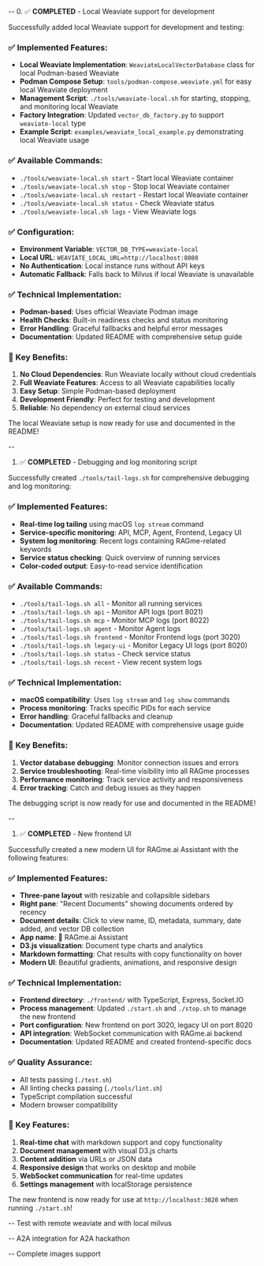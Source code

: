 --
0. ✅ **COMPLETED** - Local Weaviate support for development

Successfully added local Weaviate support for development and testing:

### ✅ Implemented Features:
- **Local Weaviate Implementation**: `WeaviateLocalVectorDatabase` class for local Podman-based Weaviate
- **Podman Compose Setup**: `tools/podman-compose.weaviate.yml` for easy local Weaviate deployment
- **Management Script**: `./tools/weaviate-local.sh` for starting, stopping, and monitoring local Weaviate
- **Factory Integration**: Updated `vector_db_factory.py` to support `weaviate-local` type
- **Example Script**: `examples/weaviate_local_example.py` demonstrating local Weaviate usage

### ✅ Available Commands:
- `./tools/weaviate-local.sh start` - Start local Weaviate container
- `./tools/weaviate-local.sh stop` - Stop local Weaviate container
- `./tools/weaviate-local.sh restart` - Restart local Weaviate container
- `./tools/weaviate-local.sh status` - Check Weaviate status
- `./tools/weaviate-local.sh logs` - View Weaviate logs

### ✅ Configuration:
- **Environment Variable**: `VECTOR_DB_TYPE=weaviate-local`
- **Local URL**: `WEAVIATE_LOCAL_URL=http://localhost:8080`
- **No Authentication**: Local instance runs without API keys
- **Automatic Fallback**: Falls back to Milvus if local Weaviate is unavailable

### ✅ Technical Implementation:
- **Podman-based**: Uses official Weaviate Podman image
- **Health Checks**: Built-in readiness checks and status monitoring
- **Error Handling**: Graceful fallbacks and helpful error messages
- **Documentation**: Updated README with comprehensive setup guide

### 🎯 Key Benefits:
1. **No Cloud Dependencies**: Run Weaviate locally without cloud credentials
2. **Full Weaviate Features**: Access to all Weaviate capabilities locally
3. **Easy Setup**: Simple Podman-based deployment
4. **Development Friendly**: Perfect for testing and development
5. **Reliable**: No dependency on external cloud services

The local Weaviate setup is now ready for use and documented in the README!

--
1. ✅ **COMPLETED** - Debugging and log monitoring script

Successfully created `./tools/tail-logs.sh` for comprehensive debugging and log monitoring:

### ✅ Implemented Features:
- **Real-time log tailing** using macOS `log stream` command
- **Service-specific monitoring**: API, MCP, Agent, Frontend, Legacy UI
- **System log monitoring**: Recent logs containing RAGme-related keywords
- **Service status checking**: Quick overview of running services
- **Color-coded output**: Easy-to-read service identification

### ✅ Available Commands:
- `./tools/tail-logs.sh all` - Monitor all running services
- `./tools/tail-logs.sh api` - Monitor API logs (port 8021)
- `./tools/tail-logs.sh mcp` - Monitor MCP logs (port 8022)
- `./tools/tail-logs.sh agent` - Monitor Agent logs
- `./tools/tail-logs.sh frontend` - Monitor Frontend logs (port 3020)
- `./tools/tail-logs.sh legacy-ui` - Monitor Legacy UI logs (port 8020)
- `./tools/tail-logs.sh status` - Check service status
- `./tools/tail-logs.sh recent` - View recent system logs

### ✅ Technical Implementation:
- **macOS compatibility**: Uses `log stream` and `log show` commands
- **Process monitoring**: Tracks specific PIDs for each service
- **Error handling**: Graceful fallbacks and cleanup
- **Documentation**: Updated README with comprehensive usage guide

### 🎯 Key Benefits:
1. **Vector database debugging**: Monitor connection issues and errors
2. **Service troubleshooting**: Real-time visibility into all RAGme processes
3. **Performance monitoring**: Track service activity and responsiveness
4. **Error tracking**: Catch and debug issues as they happen

The debugging script is now ready for use and documented in the README!

--
1. ✅ **COMPLETED** - New frontend UI

Successfully created a new modern UI for RAGme.ai Assistant with the following features:

### ✅ Implemented Features:
- **Three-pane layout** with resizable and collapsible sidebars
- **Right pane**: "Recent Documents" showing documents ordered by recency
- **Document details**: Click to view name, ID, metadata, summary, date added, and vector DB collection
- **App name**: 🤖 RAGme.ai Assistant
- **D3.js visualization**: Document type charts and analytics
- **Markdown formatting**: Chat results with copy functionality on hover
- **Modern UI**: Beautiful gradients, animations, and responsive design

### ✅ Technical Implementation:
- **Frontend directory**: `./frontend/` with TypeScript, Express, Socket.IO
- **Process management**: Updated `./start.sh` and `./stop.sh` to manage the new frontend
- **Port configuration**: New frontend on port 3020, legacy UI on port 8020
- **API integration**: WebSocket communication with RAGme.ai backend
- **Documentation**: Updated README and created frontend-specific docs

### ✅ Quality Assurance:
- All tests passing (`./test.sh`)
- All linting checks passing (`./tools/lint.sh`)
- TypeScript compilation successful
- Modern browser compatibility

### 🎯 Key Features:
1. **Real-time chat** with markdown support and copy functionality
2. **Document management** with visual D3.js charts
3. **Content addition** via URLs or JSON data
4. **Responsive design** that works on desktop and mobile
5. **WebSocket communication** for real-time updates
6. **Settings management** with localStorage persistence

The new frontend is now ready for use at `http://localhost:3020` when running `./start.sh`!

--
Test with remote weaviate and with local milvus

--
A2A integration for A2A hackathon

--
Complete images support